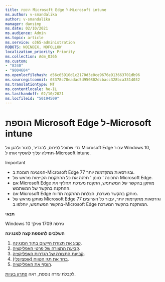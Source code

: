 ```yaml
---
title: הוספת Microsoft Edge ל-Microsoft intune
ms.author: v-smandalika
author: v-smandalika
manager: dansimp
ms.date: 02/10/2021
ms.audience: Admin
ms.topic: article
ms.service: o365-administration
ROBOTS: NOINDEX, NOFOLLOW
localization_priority: Priority
ms.collection: Adm_O365
ms.custom:
- "8240"
- "9004604"
ms.openlocfilehash: d56c65910d1c2170d3e0ce9676e913663701db96
ms.sourcegitcommit: 03378c78eadac5d950802dcbacc328bca3314032
ms.translationtype: MT
ms.contentlocale: he-IL
ms.lasthandoff: 02/10/2021
ms.locfileid: "50194509"
---
```

# <a name="add-microsoft-edge-to-microsoft-intune"></a>הוספת Microsoft Edge ל-Microsoft intune

כדי שתוכל לפרוס, להגדיר, לנטר ולהגן על Microsoft Edge עבור Windows 10, תחילה עליך להוסיף אותו ל-Microsoft intune.

> [!IMPORTANT]
- המנגינה תומכת ב-Microsoft Edge 77 ובגירסאות מתקדמות יותר.
- התכונה ' כוונון ' תזהה את כל ההתקנות הקיימות מראש של Microsoft Edge.
- אם Microsoft Edge מותקן בהקשר של המשתמש, התקנת מערכת תחליף את ההתקנה בהקשר של המשתמש.
- אם Microsoft Edge מותקן בהקשר מערכת, הצלחת ההתקנה תדווח.
- מותקן מראש של Microsoft Edge 77 וגירסאות מתקדמות יותר, עבור כל הערוצים בהקשר המשתמש, יוחלפו ב-Microsoft Edge המותקנת בהקשר המערכת.

**תנאי**

Windows 10 גירסה 1709 ואילך

**השלבים להוספת קצה למנגינה**

1. [קבע את תצורת היישום בתוך המנגינה](https://docs.microsoft.com/mem/intune/apps/apps-windows-edge).
2. [קביעת התצורה של פרטי האפליקציה](https://docs.microsoft.com/mem/intune/apps/apps-windows-edge).
3. [קביעת התצורה של הגדרות האפליקציה](https://docs.microsoft.com/mem/intune/apps/apps-windows-edge).
4. [בחר את תגי הטווח (אופציונלי)](https://docs.microsoft.com/mem/intune/apps/apps-windows-edge).
5. [הוסף את האפליקציה](https://docs.microsoft.com/mem/intune/apps/apps-windows-edge).

לקבלת עזרה נוספת, ראה [פתרון בעיות](https://docs.microsoft.com/mem/intune/apps/apps-windows-edge).




